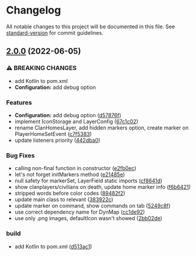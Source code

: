 # Changelog

All notable changes to this project will be documented in this file. See [standard-version](https://github.com/conventional-changelog/standard-version) for commit guidelines.

## [2.0.0](https://github.com/Tomut0/Dynmap-SimpleClans/compare/v1.4.2...v2.0.0) (2022-06-05)


### ⚠ BREAKING CHANGES

* add Kotlin to pom.xml
* **Configuration:** add debug option

### Features

* **Configuration:** add debug option ([d57876f](https://github.com/Tomut0/Dynmap-SimpleClans/commit/d57876f9a228cd76f37fdbc8114c05b610999f27))
* implement IconStorage and LayerConfig ([67c1c02](https://github.com/Tomut0/Dynmap-SimpleClans/commit/67c1c02a1deb68003207a9eca30178192744103f))
* rename ClanHomesLayer, add hidden markers option, create marker on PlayerHomeSetEvent ([c7f5383](https://github.com/Tomut0/Dynmap-SimpleClans/commit/c7f53837dc0b178f6389e0a19bb7d8ed97270539))
* update listeners priority ([442dba0](https://github.com/Tomut0/Dynmap-SimpleClans/commit/442dba0fd7e2d8d2a77cc2fbb563e0e905482b1d))


### Bug Fixes

* calling non-final function in constructor ([e2fb0ec](https://github.com/Tomut0/Dynmap-SimpleClans/commit/e2fb0ec79a6a3ccc79d86353ed227f6b2413953b))
* let's not forget initMarkers method ([e21485e](https://github.com/Tomut0/Dynmap-SimpleClans/commit/e21485e2e7a75cfbc020f8685839f5fae900ab24))
* null safety for markerSet, LayerField static imports ([cf8641d](https://github.com/Tomut0/Dynmap-SimpleClans/commit/cf8641d862e7c2132badee4e4612025738cb6cd1))
* show clanplayers/civilians on death, update home marker info ([f6b6421](https://github.com/Tomut0/Dynmap-SimpleClans/commit/f6b64219578e7e9b1ca0362660b9c25630a9d680))
* stripped words before color codes ([89482f2](https://github.com/Tomut0/Dynmap-SimpleClans/commit/89482f20956679ec5eba45e83f52abed0fddcc89))
* update main class to relevant ([383922c](https://github.com/Tomut0/Dynmap-SimpleClans/commit/383922c6f9e2e4080d1e90407ca8ded81a3b6e50))
* update marker on command, show commands on tab ([5249c8f](https://github.com/Tomut0/Dynmap-SimpleClans/commit/5249c8f1c2250c0b2517061c37e10452e98817e9))
* use correct dependency name for DynMap ([cc1de92](https://github.com/Tomut0/Dynmap-SimpleClans/commit/cc1de92e6847fc5a51045b6f99a0602a0dc00c89))
* use only .png images, defaultIcon wasn't showed ([2bb02de](https://github.com/Tomut0/Dynmap-SimpleClans/commit/2bb02de798885fc082a50b1f1706b0ca6be1eea5))


### build

* add Kotlin to pom.xml ([d513ac1](https://github.com/Tomut0/Dynmap-SimpleClans/commit/d513ac190a8be81e251d58029331c47d4d9f3b41))

